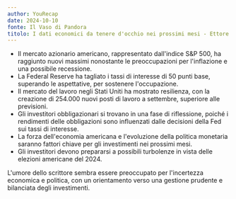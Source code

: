 ```yaml
---
author: YouRecap
date: 2024-10-10
fonte: Il Vaso di Pandora
titolo: I dati economici da tenere d'occhio nei prossimi mesi - Ettore Bellò
---
```


- Il mercato azionario americano, rappresentato dall'indice S&P 500, ha raggiunto nuovi massimi nonostante le preoccupazioni per l'inflazione e una possibile recessione.
- La Federal Reserve ha tagliato i tassi di interesse di 50 punti base, superando le aspettative, per sostenere l'occupazione.
- Il mercato del lavoro negli Stati Uniti ha mostrato resilienza, con la creazione di 254.000 nuovi posti di lavoro a settembre, superiore alle previsioni.
- Gli investitori obbligazionari si trovano in una fase di riflessione, poiché i rendimenti delle obbligazioni sono influenzati dalle decisioni della Fed sui tassi di interesse.
- La forza dell'economia americana e l'evoluzione della politica monetaria saranno fattori chiave per gli investimenti nei prossimi mesi.
- Gli investitori devono prepararsi a possibili turbolenze in vista delle elezioni americane del 2024.

L'umore dello scrittore sembra essere preoccupato per l'incertezza economica e politica, con un orientamento verso una gestione prudente e bilanciata degli investimenti.
